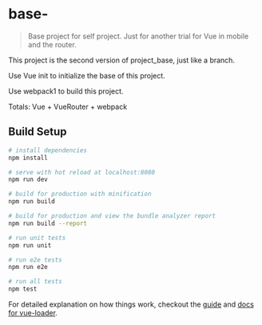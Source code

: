 # base-

> Base project for self project.
> Just for another trial for Vue in mobile and the router.

This project is the second version of project_base, just like a branch.

Use Vue init to initialize the base of this project.

Use webpack1 to build this project.

Totals:
	Vue + VueRouter + webpack


## Build Setup

``` bash
# install dependencies
npm install

# serve with hot reload at localhost:8080
npm run dev

# build for production with minification
npm run build

# build for production and view the bundle analyzer report
npm run build --report

# run unit tests
npm run unit

# run e2e tests
npm run e2e

# run all tests
npm test
```

For detailed explanation on how things work, checkout the [guide](http://vuejs-templates.github.io/webpack/) and [docs for vue-loader](http://vuejs.github.io/vue-loader).
